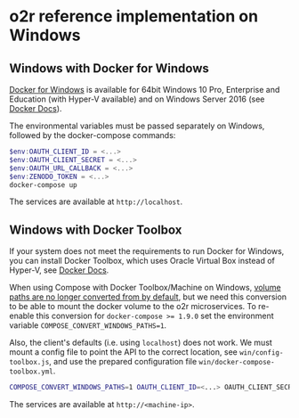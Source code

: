 # o2r reference implementation on Windows

## Windows with Docker for Windows

[Docker for Windows](https://docs.docker.com/docker-for-windows/) is available for 64bit Windows 10 Pro, Enterprise and Education (with Hyper-V available) and on Windows Server 2016 (see [Docker Docs](https://docs.docker.com/docker-for-windows/install/#what-to-know-before-you-install)).

The environmental variables must be passed separately on Windows, followed by the docker-compose commands:

```powershell
$env:OAUTH_CLIENT_ID = <...>
$env:OAUTH_CLIENT_SECRET = <...>
$env:OAUTH_URL_CALLBACK = <...>
$env:ZENODO_TOKEN = <...>
docker-compose up
```

The services are available at `http://localhost`.

##  Windows with Docker Toolbox

If your system does not meet the requirements to run Docker for Windows, you can install Docker Toolbox, which uses Oracle Virtual Box instead of Hyper-V, see [Docker Docs](https://docs.docker.com/toolbox/overview/).

When using Compose with Docker Toolbox/Machine on Windows, [volume paths are no longer converted from by default](https://github.com/docker/compose/releases/tag/1.9.0), but we need this conversion to be able to mount the docker volume to the o2r microservices. To re-enable this conversion for `docker-compose >= 1.9.0` set the environment variable `COMPOSE_CONVERT_WINDOWS_PATHS=1`.

Also, the client's defaults (i.e. using `localhost`) does not work. We must mount a config file to point the API to the correct location, see `win/config-toolbox.js`, and use the prepared configuration file `win/docker-compose-toolbox.yml`.

```bash
COMPOSE_CONVERT_WINDOWS_PATHS=1 OAUTH_CLIENT_ID=<...> OAUTH_CLIENT_SECRET=<...> OAUTH_URL_CALLBACK=<...> ZENODO_TOKEN=<...> docker-compose up
```

The services are available at `http://<machine-ip>`.